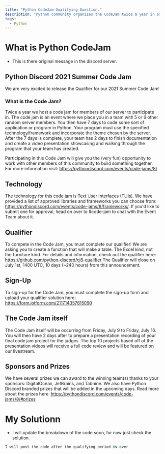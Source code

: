 ```yaml
---
title: "Python CodeJam Qualifying Question."
description: "Python community organizes the CodeJam twice a year in order to participate you need to solve a question first, this is the question the asked in the month of June in 2021."
tags: 
  - Python
---
```


# What is Python CodeJam
- This is there original message in the discord server.

## Python Discord 2021 Summer Code Jam
We are very excited to release the Qualifier for our 2021 Summer Code Jam! 

### What is the Code Jam?
Twice a year we host a code jam for members of our server to participate in. The code jam is an event where we place you in a team with 5 or 6 other random server members. You then have 7 days to code some sort of application or program in Python. Your program must use the specified technology/framework and incorporate the theme chosen by the server. After the 7 days is complete, your team has 2 days to finish documentation and create a video presentation showcasing and walking through the program that your team has created.

Participating in this Code Jam will give you the (very fun) opportunity to work with other members of this community to build something together. For more information visit: https://pythondiscord.com/events/code-jams/8/

## Technology
The technology for this code jam is Text User Interfaces (TUIs). We have provided a list of approved libraries and frameworks you can choose from: https://pythondiscord.com/events/code-jams/8/frameworks/. If you'd like to submit one for approval, head on over to #code-jam to chat with the Event Team about it.

## Qualifier
To compete in the Code Jam, you must complete our qualifier! We are asking you to create a function that will make a table. The Excel kind, not the furniture kind. For details and information, check out the qualifier here: https://github.com/python-discord/cj8-qualifier
The Qualifier will close on July 1st, 1400 UTC, 10 days (~240 hours) from this announcement.

## Sign-Up
To sign-up for the Code Jam, you must complete the sign-up form and upload your qualifier solution here: https://form.jotform.com/211714357615050

## The Code Jam itself
The Code Jam itself will be occurring from Friday, July 9 to Friday, July 16. You will then have 2 days after to prepare a presentation recording of your final code jam project for the judges. The top 10 projects based off of the presentation videos will receive a full code review and will be featured on our livestream.

## Sponsors and Prizes
We have several prizes we can award to the winning team(s) thanks to your sponsors: DigitalOcean, JetBrains, and Tabnine. We also have Python Discord branded prizes that will be added in the upcoming days. Read more about the prizes here: https://pythondiscord.com/events/code-jams/8/#prizes

# My Solutionn
- I will update the breakdown of the code soon, for now just check the solution.

```python
I will post the code after the qualifying period is over
```

